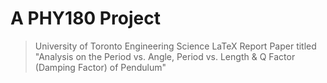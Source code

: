 # A PHY180 Project
> University of Toronto Engineering Science
LaTeX Report Paper titled "Analysis on the Period vs. Angle, Period vs. Length & Q Factor (Damping Factor) of Pendulum"
